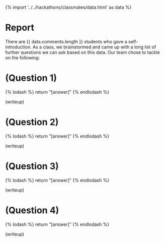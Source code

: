 {% import '../../hackathons/classmates/data.html' as data %}

# Report

There are {{ data.comments.length }} students who gave a self-introduction. As a
class, we brainstormed and came up with a long list of further questions we can
ask based on this data. Our team chose to tackle on the following:

# (Question 1)

{% lodash %}
return "[answer]"
{% endlodash %}

(writeup)

# (Question 2)

{% lodash %}
return "[answer]"
{% endlodash %}

(writeup)

# (Question 3)

{% lodash %}
return "[answer]"
{% endlodash %}

(writeup)

# (Question 4)

{% lodash %}
return "[answer]"
{% endlodash %}

(writeup)
